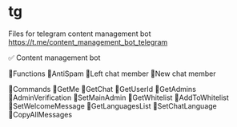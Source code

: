 # tg
Files for telegram content management bot https://t.me/content_management_bot_telegram

✅ Content management bot

🔸Functions
🔹AntiSpam
🔹Left chat member
🔹New chat member

🔸Commands
🔹GetMe
🔹GetChat
🔹GetUserId
🔹GetAdmins
🔹AdminVerification
🔹SetMainAdmin
🔹GetWhitelist
🔹AddToWhitelist
🔹SetWelcomeMessage
🔹GetLanguagesList
🔹SetChatLanguage
🔹CopyAllMessages
